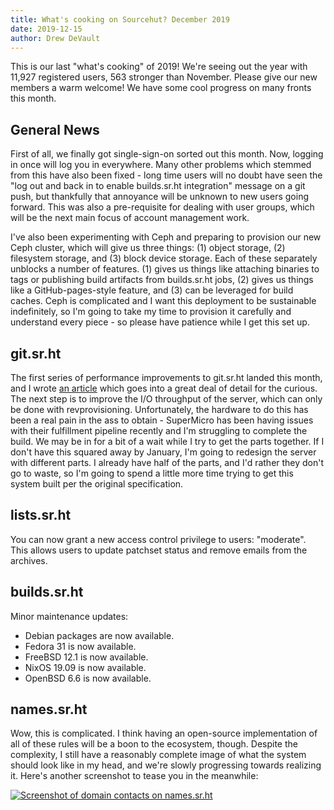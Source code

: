 ```yaml
---
title: What's cooking on Sourcehut? December 2019
date: 2019-12-15
author: Drew DeVault
---
```


This is our last "what's cooking" of 2019! We're seeing out the year with 11,927
registered users, 563 stronger than November. Please give our new members a warm
welcome! We have some cool progress on many fronts this month.

## General News

First of all, we finally got single-sign-on sorted out this month. Now, logging
in once will log you in everywhere. Many other problems which stemmed from this
have also been fixed - long time users will no doubt have seen the "log out and
back in to enable builds.sr.ht integration" message on a git push, but
thankfully that annoyance will be unknown to new users going forward. This was
also a pre-requisite for dealing with user groups, which will be the next main
focus of account management work.

I've also been experimenting with Ceph and preparing to provision our new Ceph
cluster, which will give us three things: (1) object storage, (2) filesystem
storage, and (3) block device storage. Each of these separately unblocks a
number of features. (1) gives us things like attaching binaries to tags or
publishing build artifacts from builds.sr.ht jobs, (2) gives us things like a
GitHub-pages-style feature, and (3) can be leveraged for build caches. Ceph is
complicated and I want this deployment to be sustainable indefinitely, so I'm
going to take my time to provision it carefully and understand every piece - so
please have patience while I get this set up.

## git.sr.ht

The first series of performance improvements to git.sr.ht landed this month, and
I wrote [an article](https://sourcehut.org/blog/2019-11-22-what-happens-on-git-push/)
which goes into a great deal of detail for the curious. The next step is to
improve the I/O throughput of the server, which can only be done with
revprovisioning. Unfortunately, the hardware to do this has been a real pain in
the ass to obtain - SuperMicro has been having issues with their fulfillment
pipeline recently and I'm struggling to complete the build. We may be in for a
bit of a wait while I try to get the parts together. If I don't have this
squared away by January, I'm going to redesign the server with different parts.
I already have half of the parts, and I'd rather they don't go to waste, so I'm
going to spend a little more time trying to get this system built per the
original specification.

## lists.sr.ht

You can now grant a new access control privilege to users: "moderate". This
allows users to update patchset status and remove emails from the archives.

## builds.sr.ht

Minor maintenance updates:

- Debian packages are now available.
- Fedora 31 is now available.
- FreeBSD 12.1 is now available.
- NixOS 19.09 is now available.
- OpenBSD 6.6 is now available.

## names.sr.ht

Wow, this is complicated. I think having an open-source implementation of all of
these rules will be a boon to the ecosystem, though. Despite the complexity, I
still have a reasonably complete image of what the system should look like in my
head, and we're slowly progressing towards realizing it. Here's another
screenshot to tease you in the meanwhile:

[![Screenshot of domain contacts on names.sr.ht](https://sr.ht/LLkW.png)](https://sr.ht/LLkW.png)
